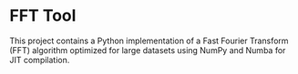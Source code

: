 # FFT Tool

This project contains a Python implementation of a Fast Fourier Transform (FFT) algorithm optimized for large datasets using NumPy and Numba for JIT compilation.
